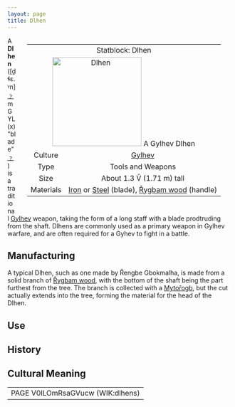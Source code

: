 ```yaml
---
layout: page
title: Dlhen
---
```



<div class="statblock" style="float: right; margin: 0px 25px 25px;">

<table style="text-align: center">
  <tr>
    <td colspan="2"> Statblock: Dlhen </td>
  </tr>
  <tr>
    <td colspan="2"> <img src="https://sidlangs.com/assets/dlhen2.jpg" alt="Dlhen" width="200" style="margin: auto;"> A Gylhev Dlhen </td>
  </tr>
  <tr>
    <td> Culture </td>
  <td> <a href="/wiki/gylhev" data-toggle="tooltip" data-placement="top" title="A people of Third Bridge">Gylhev</a> </td>
  </tr>
  <tr>
    <td> Type </td>
    <td> Tools and Weapons </td>
  </tr>
  <tr>
    <td> Size </td>
    <td> About 1.3 V̄ (1.71 m) tall  </td>
  </tr>
   <tr>
    <td> Materials </td>
    <td> <a href="/wiki/metallurgy" data-toggle="tooltip" data-placement="top" data-animation="true" title="Metallurgical processes of the planes">Iron</a> or <a href="/wiki/metallurgy" data-toggle="tooltip" data-placement="top" data-animation="true" title="Metallurgical processes of the planes">Steel</a> (blade), <a href="/wiki/rygbam" data-toggle="tooltip" data-placement="top" data-animation="true" title="A tree endemic to Third Bridge that can live for thousands of years">Řygbam wood</a> (handle)</td>
  </tr>
</table>
  
</div>

A **Dlhen** ([ḏɬɛ.ᵞn] [﹖](/wiki/help/ipa) mGYL(x) "blade" [﹖](/wiki/help/langcodes)) is a traditional <a href="/wiki/gylhev" data-toggle="tooltip" data-placement="top" data-animation="true" title="A people of Third Bridge">Gylhev</a> weapon, taking the form of a long staff with a blade prodtruding from the shaft. Dlhens are commonly used as a primary weapon in Gylhev warfare, and are often required for a Gyhev to fight in a battle. 

## Manufacturing

A typical Dlhen, such as one made by Řengbe Gbokmalha, is made from a solid branch of <a href="/wiki/rygbam" data-toggle="tooltip" data-placement="top" data-animation="true" title="A tree endemic to Third Bridge that can live for thousands of years">Řygbam wood</a>, with the bottom of the shaft being the part furthest from the tree. The branch is collected with a <a href="/wiki/mytorogb" data-toggle="tooltip" data-placement="top" data-animation="true" title="A traditional Gylhev tool shaped like a wide adze">Mytořogb</a>, but the cut actually extends into the tree, forming the material for the head of the Dlhen.

## Use

## History

## Cultural Meaning

<table style="text-align: center">
  <tr>
    <td> PAGE V0lLOmRsaGVucw (WIK:dlhens) </td>
  </tr>
<table style="text-align: center">  
